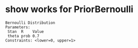 # show works for PriorBernoulli

    Bernoulli Distribution
    Parameters:
     Stan  R    Value
     theta prob 0.7  
    Constraints: <lower=0, upper=1>

